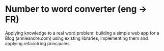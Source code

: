 # Number to word converter (eng -> FR)


Applying knowledge to a real word problem: building a simple web app for a Blog (annieandre.com) using existing libraries, implementing them
and applying refacotring principales. 
